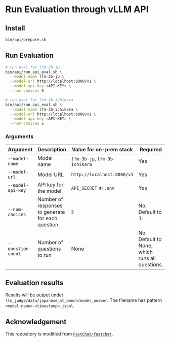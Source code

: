 # Run Evaluation through vLLM API

## Install

```bash
bin/api/prepare.sh
```

## Run Evaluation

```bash
# run eval for lfm-3b-jp
bin/api/run_api_eval.sh \
  --model-name lfm-3b-jp \
  --model-url http://localhost:8000/v1 \
  --model-api-key <API-KEY> \
  --num-choices 5

# run eval for lfm-3b-ichikara
bin/api/run_api_eval.sh \
  --model-name lfm-3b-ichikara \
  --model-url http://localhost:8000/v1 \
  --model-api-key <API-KEY> \
  --num-choices 5
```

### Arguments

| Argument | Description | Value for on-prem stack | Required |
| --- | --- | --- | --- |
| `--model-name` | Model name | `lfm-3b-jp`, `lfm-3b-ichikara` | Yes |
| `--model-url` | Model URL | `http://localhost:8000/v1` | Yes |
| `--model-api-key` | API key for the model | `API_SECRET` in `.env` | Yes |
| `--num-choices` | Number of responses to generate for each question | `5` | No. Default to 1. |
| `--question-count` | Number of questions to run | None | No. Default to None, which runs all questions. |

## Evaluation results

Results will be output under `llm_judge/data/japanese_mt_bench/model_answer`. The filename has pattern `<model-name>-<timestamp>.jsonl`.

## Acknowledgement

This repository is modified from [`FastChat/fastchat`](https://github.com/lm-sys/FastChat/tree/main/fastchat).
